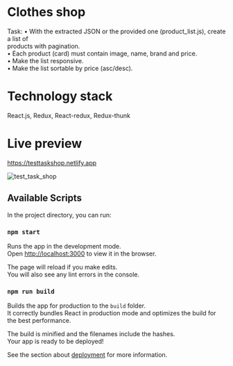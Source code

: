 # Clothes shop
Task:
• With the extracted JSON or the provided one (product_list.js), create a list of\
products with pagination.\
• Each product (card) must contain image, name, brand and price.\
• Make the list responsive.\
• Make the list sortable by price (asc/desc).

# Technology stack
React.js, Redux, React-redux, Redux-thunk

# Live preview
https://testtaskshop.netlify.app

![test_task_shop](https://user-images.githubusercontent.com/56683358/129490256-1e36b856-5296-40e7-b84f-bf01818eb37a.jpg)

## Available Scripts

In the project directory, you can run:

### `npm start`

Runs the app in the development mode.\
Open [http://localhost:3000](http://localhost:3000) to view it in the browser.

The page will reload if you make edits.\
You will also see any lint errors in the console.

### `npm run build`

Builds the app for production to the `build` folder.\
It correctly bundles React in production mode and optimizes the build for the best performance.

The build is minified and the filenames include the hashes.\
Your app is ready to be deployed!

See the section about [deployment](https://facebook.github.io/create-react-app/docs/deployment) for more information.

